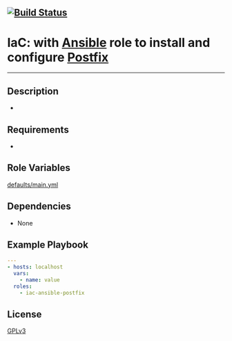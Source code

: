 [![Build Status](https://travis-ci.org/wluisaraujo/iac-ansible-postfix.svg?branch=master)](https://travis-ci.org/wluisaraujo/iac-ansible-postfix)
---
# IaC: with [Ansible](https://www.ansible.com) role to install and configure [Postfix](www.postfix.org/)
------------

Description
------------
 * 

Requirements
------------

 *

Role Variables
--------------

[defaults/main.yml](defaults/main.yml)

Dependencies
------------

* None

Example Playbook
----------------
```yaml
---
- hosts: localhost
  vars:
    - name: value
  roles:
    - iac-ansible-postfix
```

License
-------

[GPLv3](https://www.gnu.org/licenses/gpl-3.0.pt-br.html)
